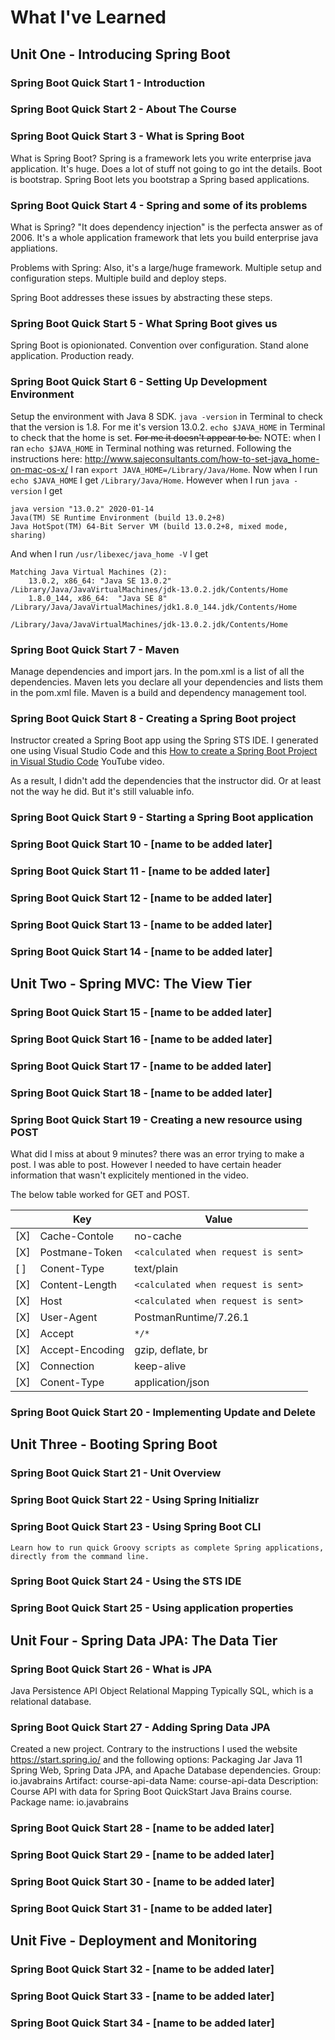 # What I've Learned

## Unit One - Introducing Spring Boot
### Spring Boot Quick Start 1 - Introduction

### Spring Boot Quick Start 2 - About The Course

### Spring Boot Quick Start 3 - What is Spring Boot
What is Spring Boot?
Spring is a framework lets you write enterprise java application. It's huge. Does a lot of stuff not going to go int the details. Boot is bootstrap.
Spring Boot lets you bootstrap a Spring based applications.

### Spring Boot Quick Start 4 - Spring and some of its problems
What is Spring?
"It does dependency injection" is the perfecta answer as of 2006.
It's a whole application framework that lets you build enterprise java appliations.

Problems with Spring:
Also, it's a large/huge framework.
Multiple setup and configuration steps.
Multiple build and deploy steps.

Spring Boot addresses these issues by abstracting these steps.

### Spring Boot Quick Start 5 - What Spring Boot gives us
Spring Boot is opionionated.
Convention over configuration.
Stand alone application.
Production ready.

### Spring Boot Quick Start 6 - Setting Up Development Environment
Setup the environment with Java 8 SDK.
`java -version` in Terminal to check that the version is 1.8. For me it's version 13.0.2.
`echo $JAVA_HOME` in Terminal to check that the home is set. ~~For me it doesn't appear to be.~~
NOTE: when I ran `echo $JAVA_HOME` in Terminal nothing was returned.
Following the instructions here: http://www.sajeconsultants.com/how-to-set-java_home-on-mac-os-x/
I ran `export JAVA_HOME=/Library/Java/Home`.
Now when I run `echo $JAVA_HOME` I get `/Library/Java/Home`.
However when I run `java -version` I get 
```
java version "13.0.2" 2020-01-14
Java(TM) SE Runtime Environment (build 13.0.2+8)
Java HotSpot(TM) 64-Bit Server VM (build 13.0.2+8, mixed mode, sharing)
```
And when I run `/usr/libexec/java_home -V`
I get
```
Matching Java Virtual Machines (2):
    13.0.2, x86_64:	"Java SE 13.0.2"	/Library/Java/JavaVirtualMachines/jdk-13.0.2.jdk/Contents/Home
    1.8.0_144, x86_64:	"Java SE 8"	/Library/Java/JavaVirtualMachines/jdk1.8.0_144.jdk/Contents/Home

/Library/Java/JavaVirtualMachines/jdk-13.0.2.jdk/Contents/Home
```

### Spring Boot Quick Start 7 - Maven
Manage dependencies and import jars.
In the pom.xml is a list of all the dependencies. 
Maven lets you declare all your dependencies and lists them in the pom.xml file.
Maven is a build and dependency management tool.

### Spring Boot Quick Start 8 - Creating a Spring Boot project
Instructor created a Spring Boot app using the Spring STS IDE. 
I generated one using Visual Studio Code and this [How to create a Spring Boot Project in Visual Studio Code](https://www.youtube.com/watch?v=5mpHejytgFE) YouTube video.

As a result, I didn't add the dependencies that the instructor did. Or at least not the way he did. But it's still valuable info.

### Spring Boot Quick Start 9 - Starting a Spring Boot application

### Spring Boot Quick Start 10 - [name to be added later]

### Spring Boot Quick Start 11 - [name to be added later]

### Spring Boot Quick Start 12 - [name to be added later]

### Spring Boot Quick Start 13 - [name to be added later]

### Spring Boot Quick Start 14 - [name to be added later]

## Unit Two - Spring MVC: The View Tier
### Spring Boot Quick Start 15 - [name to be added later]

### Spring Boot Quick Start 16 - [name to be added later]

### Spring Boot Quick Start 17 - [name to be added later]

### Spring Boot Quick Start 18 - [name to be added later]

### Spring Boot Quick Start 19 - Creating a new resource using POST
What did I miss at about 9 minutes? there was an error trying to make a post.
I was able to post. However I needed to have certain header information that wasn't explicitely mentioned in the video.

The below table worked for GET and POST.

|   | Key | Value |
|---|---|---|
| [X] | Cache-Contole | no-cache |
| [X] | Postmane-Token | `<calculated when request is sent>` |
| [ ] | Conent-Type | text/plain |
| [X] | Content-Length | `<calculated when request is sent>` |
| [X] | Host | `<calculated when request is sent>` |
| [X] | User-Agent | PostmanRuntime/7.26.1 |
| [X] | Accept | `*/*` |
| [X] | Accept-Encoding | gzip, deflate, br |
| [X] | Connection | keep-alive |
| [X] | Conent-Type  | application/json |

### Spring Boot Quick Start 20 - Implementing Update and Delete

## Unit Three - Booting Spring Boot
### Spring Boot Quick Start 21 - Unit Overview

### Spring Boot Quick Start 22 - Using Spring Initializr

### Spring Boot Quick Start 23 - Using Spring Boot CLI
`Learn how to run quick Groovy scripts as complete Spring applications, directly from the command line.`

### Spring Boot Quick Start 24 - Using the STS IDE

### Spring Boot Quick Start 25 - Using application properties

## Unit Four - Spring Data JPA: The Data Tier
### Spring Boot Quick Start 26 - What is JPA
Java Persistence API
Object Relational Mapping
Typically SQL, which is a relational database.


### Spring Boot Quick Start 27 - Adding Spring Data JPA
Created a new project. Contrary to the instructions I used the website https://start.spring.io/ and the following options:
Packaging Jar
Java 11
Spring Web, Spring Data JPA, and Apache Database dependencies.
Group: io.javabrains
Artifact: course-api-data
Name: course-api-data
Description: Course API with data for Spring Boot QuickStart Java Brains course.
Package name: io.javabrains

### Spring Boot Quick Start 28 - [name to be added later]

### Spring Boot Quick Start 29 - [name to be added later]

### Spring Boot Quick Start 30 - [name to be added later]

### Spring Boot Quick Start 31 - [name to be added later]

## Unit Five - Deployment and Monitoring
### Spring Boot Quick Start 32 - [name to be added later]

### Spring Boot Quick Start 33 - [name to be added later]

### Spring Boot Quick Start 34 - [name to be added later]
